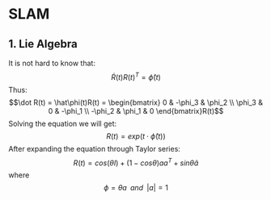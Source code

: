 <script type="text/javascript" src="https://cdn.mathjax.org/mathjax/latest/MathJax.js?config=TeX-AMS_HTML"></script>

# SLAM

## 1. Lie Algebra
It is not hard to know that:
$$ \dot R(t)R(t)^T=\hat\phi(t)$$
Thus:
$$\dot R(t) = \hat\phi(t)R(t) = \begin{bmatrix}  
0 & -\phi_3 & \phi_2 \\  
\phi_3 & 0 & -\phi_1 \\
-\phi_2 & \phi_1 & 0 
\end{bmatrix}R(t)$$
Solving the equation we will get:
$$R(t) = exp(t\cdot\hat\phi(t))$$
After expanding the equation through Taylor series:
$$R(t)=cos(\theta I) + (1-cos\theta)aa^T+sin\theta\hat a$$
where $$\phi=\theta a \;\;and\;\;|a|=1$$
<!--stackedit_data:
eyJoaXN0b3J5IjpbMTgzNTcwNzQxNiw4NTk2NzI0NzEsLTE3Nj
g4MjU3MjVdfQ==
-->